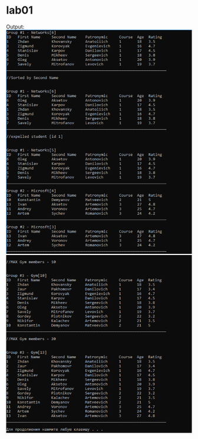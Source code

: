 # lab01
Output:
![1](https://github.com/KABRION/lab01/blob/master/screnshoots/1.PNG?raw=true)
![2](https://github.com/KABRION/lab01/blob/master/screnshoots/2.PNG?raw=true)
